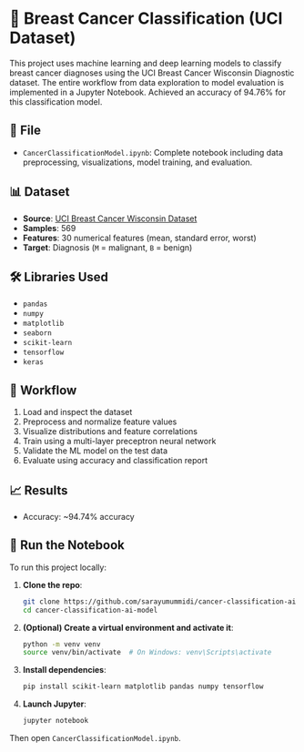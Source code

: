 # 🧠 Breast Cancer Classification (UCI Dataset)

This project uses machine learning and deep learning models to classify breast cancer diagnoses using the UCI Breast Cancer Wisconsin Diagnostic dataset. The entire workflow from data exploration to model evaluation is implemented in a Jupyter Notebook. Achieved an accuracy of 94.76% for this classification model.

## 📁 File

- `CancerClassificationModel.ipynb`: Complete notebook including data preprocessing, visualizations, model training, and evaluation.

## 📊 Dataset

- **Source**: [UCI Breast Cancer Wisconsin Dataset](https://archive.ics.uci.edu/ml/datasets/Breast+Cancer+Wisconsin+(Diagnostic))
- **Samples**: 569  
- **Features**: 30 numerical features (mean, standard error, worst)  
- **Target**: Diagnosis (`M` = malignant, `B` = benign)

## 🛠️ Libraries Used

- `pandas`  
- `numpy`  
- `matplotlib`  
- `seaborn`  
- `scikit-learn`  
- `tensorflow`  
- `keras`  

## 🚀 Workflow

1. Load and inspect the dataset  
2. Preprocess and normalize feature values  
3. Visualize distributions and feature correlations  
4. Train using a multi-layer preceptron neural network
5. Validate the ML model on the test data
6. Evaluate using accuracy and classification report


## 📈 Results
- Accuracy: ~94.74% accuracy

## 🧪 Run the Notebook

To run this project locally:

1. **Clone the repo**:
    ```bash
    git clone https://github.com/sarayumummidi/cancer-classification-ai-model.git
    cd cancer-classification-ai-model
    ```

2. **(Optional) Create a virtual environment and activate it**:
    ```bash
    python -m venv venv
    source venv/bin/activate  # On Windows: venv\Scripts\activate
    ```

3. **Install dependencies**:
    ```bash
    pip install scikit-learn matplotlib pandas numpy tensorflow
    ```

4. **Launch Jupyter**:
    ```bash
    jupyter notebook
    ```

Then open `CancerClassificationModel.ipynb`.

